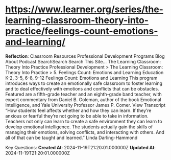 # https://www.learner.org/series/the-learning-classroom-theory-into-practice/feelings-count-emotions-and-learning/

**Reflection**: Classroom Resources
Professional Development
Programs
Blog
About
Podcast
SearchSearch
Search This Site...
The Learning Classroom: Theory Into Practice
Professional Development > The Learning Classroom: Theory Into Practice > 5. Feelings Count: Emotions and Learning
Education K-2, 3-5, 6-8, 9-12
Feelings Count: Emotions and Learning
This program introduces ways to create an emotionally safe classroom to foster learning and to deal effectively with emotions and conflicts that can be obstacles. Featured are a fifth-grade teacher and an eighth-grade band teacher, with expert commentary from Daniel B. Goleman, author of the book Emotional Intelligence, and Yale University Professor James P. Comer.
View Transcript
“How students feel affects whether and how they can learn. If they’re anxious or fearful they’re not going to be able to take in information. Teachers not only can learn to create a safe environment they can learn to develop emotional intelligence. The students actually gain the skills of managing their emotions, solving conflicts, and interacting with others. And all of that can be taught and learned.” 
Linda Darling-Hammond

Key Questions:
**Created At**: 2024-11-19T21:20:01.000000Z
**Updated At**: 2024-11-19T21:20:01.000000Z
